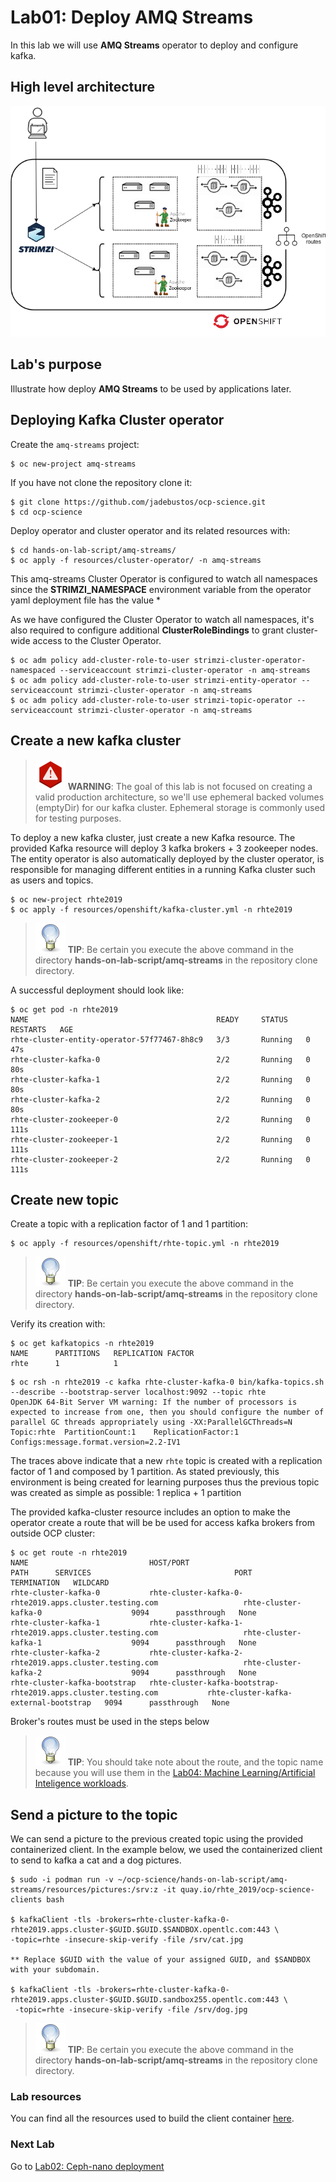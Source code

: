 # Lab01: Deploy AMQ Streams

In this lab we will use **AMQ Streams** operator to deploy and configure kafka.

## High level architecture

![amq](imgs/amq-streams.png)

## Lab's purpose

Illustrate how deploy **AMQ Streams** to be used by applications later.

## Deploying Kafka Cluster operator

Create the `amq-streams` project:

```
$ oc new-project amq-streams
```

If you have not clone the repository clone it:

```
$ git clone https://github.com/jadebustos/ocp-science.git
$ cd ocp-science
```

Deploy operator and cluster operator and its related resources with:

```
$ cd hands-on-lab-script/amq-streams/
$ oc apply -f resources/cluster-operator/ -n amq-streams
```

This amq-streams Cluster Operator is configured to watch all namespaces since the **STRIMZI_NAMESPACE** environment variable from the operator yaml deployment file has the value *

As we have configured the Cluster Operator to watch all namespaces, it's also required to configure additional __ClusterRoleBindings__ to grant cluster-wide access to the Cluster Operator.

```
$ oc adm policy add-cluster-role-to-user strimzi-cluster-operator-namespaced --serviceaccount strimzi-cluster-operator -n amq-streams
$ oc adm policy add-cluster-role-to-user strimzi-entity-operator --serviceaccount strimzi-cluster-operator -n amq-streams
$ oc adm policy add-cluster-role-to-user strimzi-topic-operator --serviceaccount strimzi-cluster-operator -n amq-streams
```

## Create a new kafka cluster

> ![WARNING](../imgs/warning-icon.png) **WARNING**: The goal of this lab is not focused on creating a valid production architecture, so we'll use ephemeral backed volumes (emptyDir) for our kafka cluster.
Ephemeral storage is commonly used for testing purposes.

To deploy a new kafka cluster, just create a new Kafka resource. The provided Kafka resource will deploy 3 kafka brokers + 3 zookeeper nodes. The entity operator is also automatically deployed by the cluster operator, is responsible for managing different entities in a running Kafka cluster such as users and topics.

```
$ oc new-project rhte2019
$ oc apply -f resources/openshift/kafka-cluster.yml -n rhte2019
```

> ![TIP](../imgs/tip-icon.png) **TIP**: Be certain you execute the above command in the directory **hands-on-lab-script/amq-streams** in the repository clone directory.

A successful deployment should look like:

```
$ oc get pod -n rhte2019
NAME                                          READY     STATUS    RESTARTS   AGE
rhte-cluster-entity-operator-57f77467-8h8c9   3/3       Running   0          47s
rhte-cluster-kafka-0                          2/2       Running   0          80s
rhte-cluster-kafka-1                          2/2       Running   0          80s
rhte-cluster-kafka-2                          2/2       Running   0          80s
rhte-cluster-zookeeper-0                      2/2       Running   0          111s
rhte-cluster-zookeeper-1                      2/2       Running   0          111s
rhte-cluster-zookeeper-2                      2/2       Running   0          111s
```

## Create new topic

Create a topic with a replication factor of 1 and 1 partition:

```
$ oc apply -f resources/openshift/rhte-topic.yml -n rhte2019
```

> ![TIP](../imgs/tip-icon.png) **TIP**: Be certain you execute the above command in the directory **hands-on-lab-script/amq-streams** in the repository clone directory.

Verify its creation with:

```
$ oc get kafkatopics -n rhte2019
NAME      PARTITIONS   REPLICATION FACTOR
rhte      1            1
```
```
$ oc rsh -n rhte2019 -c kafka rhte-cluster-kafka-0 bin/kafka-topics.sh --describe --bootstrap-server localhost:9092 --topic rhte
OpenJDK 64-Bit Server VM warning: If the number of processors is expected to increase from one, then you should configure the number of parallel GC threads appropriately using -XX:ParallelGCThreads=N
Topic:rhte	PartitionCount:1	ReplicationFactor:1	Configs:message.format.version=2.2-IV1

```

The traces above indicate that a new `rhte` topic is created with a replication factor of 1 and composed by 1 partition.
As stated previously, this environment is being created for learning purposes thus the previous topic was created as simple as possible: 1 replica + 1 partition

The provided kafka-cluster resource includes an option to make the operator create a route that will be be used for access kafka brokers from outside OCP cluster:

```
$ oc get route -n rhte2019
NAME                           HOST/PORT                                                      PATH      SERVICES                                PORT      TERMINATION   WILDCARD
rhte-cluster-kafka-0           rhte-cluster-kafka-0-rhte2019.apps.cluster.testing.com                   rhte-cluster-kafka-0                    9094      passthrough   None
rhte-cluster-kafka-1           rhte-cluster-kafka-1-rhte2019.apps.cluster.testing.com                   rhte-cluster-kafka-1                    9094      passthrough   None
rhte-cluster-kafka-2           rhte-cluster-kafka-2-rhte2019.apps.cluster.testing.com                   rhte-cluster-kafka-2                    9094      passthrough   None
rhte-cluster-kafka-bootstrap   rhte-cluster-kafka-bootstrap-rhte2019.apps.cluster.testing.com           rhte-cluster-kafka-external-bootstrap   9094      passthrough   None
```

Broker's routes must be used in the steps below

> ![TIP](../imgs/tip-icon.png) **TIP**: You should take note about the route, and the topic name because you will use them in the [Lab04: Machine Learning/Artificial Inteligence workloads](https://github.com/jadebustos/ocp-science/blob/master/hands-on-lab-script/applications/ml.md).

## Send a picture to the topic

We can send a picture to the previous created topic using the provided containerized client.
In the example below, we used the containerized client to send to kafka a cat and a dog pictures.

```
$ sudo -i podman run -v ~/ocp-science/hands-on-lab-script/amq-streams/resources/pictures:/srv:z -it quay.io/rhte_2019/ocp-science-clients bash

$ kafkaClient -tls -brokers=rhte-cluster-kafka-0-rhte2019.apps.cluster-$GUID.$GUID.$SANDBOX.opentlc.com:443 \
-topic=rhte -insecure-skip-verify -file /srv/cat.jpg

** Replace $GUID with the value of your assigned GUID, and $SANDBOX with your subdomain.

$ kafkaClient -tls -brokers=rhte-cluster-kafka-0-rhte2019.apps.cluster-$GUID.$GUID.sandbox255.opentlc.com:443 \
 -topic=rhte -insecure-skip-verify -file /srv/dog.jpg
```

> ![TIP](../imgs/tip-icon.png) **TIP**: Be certain you execute the above command in the directory **hands-on-lab-script/amq-streams** in the repository clone directory.

### Lab resources

You can find all the resources used to build the client container [here](https://github.com/jadebustos/ocp-science/tree/master/hands-on-lab-script/intro/aio-client).

### Next Lab
Go to [Lab02: Ceph-nano deployment](https://github.com/jadebustos/ocp-science/blob/master/hands-on-lab-script/ceph/README.md)
